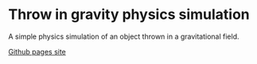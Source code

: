 # Throw in gravity physics simulation
A simple physics simulation of an object thrown in a gravitational field.

<a href="https://simsine.github.io/Throw_in_gravity/" target="_blank">Github pages site</a>
